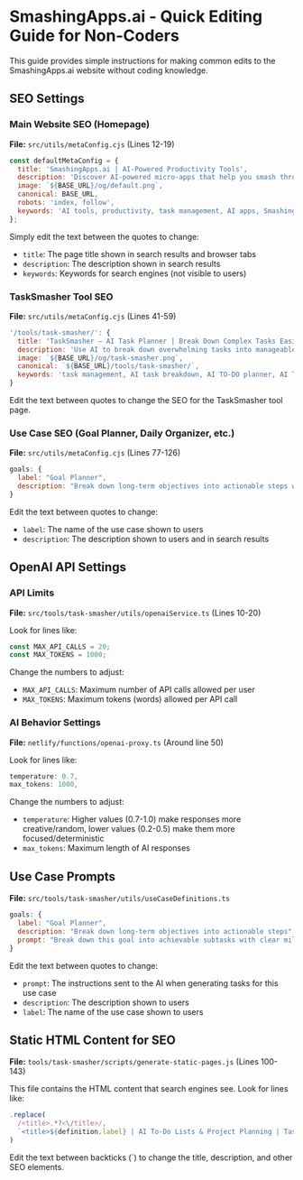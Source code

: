# SmashingApps.ai - Quick Editing Guide for Non-Coders

This guide provides simple instructions for making common edits to the SmashingApps.ai website without coding knowledge.

## SEO Settings

### Main Website SEO (Homepage)

**File:** `src/utils/metaConfig.cjs` (Lines 12-19)

```javascript
const defaultMetaConfig = {
  title: 'SmashingApps.ai | AI-Powered Productivity Tools',
  description: 'Discover AI-powered micro-apps that help you smash through tasks with smart, focused tools.',
  image: `${BASE_URL}/og/default.png`,
  canonical: BASE_URL,
  robots: 'index, follow',
  keywords: 'AI tools, productivity, task management, AI apps, SmashingApps, AI assistants'
};
```

Simply edit the text between the quotes to change:
- `title`: The page title shown in search results and browser tabs
- `description`: The description shown in search results
- `keywords`: Keywords for search engines (not visible to users)

### TaskSmasher Tool SEO

**File:** `src/utils/metaConfig.cjs` (Lines 41-59)

```javascript
'/tools/task-smasher/': {
  title: 'TaskSmasher – AI Task Planner | Break Down Complex Tasks Easily',
  description: 'Use AI to break down overwhelming tasks into manageable subtasks.',
  image: `${BASE_URL}/og/task-smasher.png`,
  canonical: `${BASE_URL}/tools/task-smasher/`,
  keywords: 'task management, AI task breakdown, AI TO-DO planner, AI Task planner'
}
```

Edit the text between quotes to change the SEO for the TaskSmasher tool page.

### Use Case SEO (Goal Planner, Daily Organizer, etc.)

**File:** `src/utils/metaConfig.cjs` (Lines 77-126)

```javascript
goals: {
  label: "Goal Planner",
  description: "Break down long-term objectives into actionable steps with our AI Goal Planner."
}
```

Edit the text between quotes to change:
- `label`: The name of the use case shown to users
- `description`: The description shown to users and in search results

## OpenAI API Settings

### API Limits

**File:** `src/tools/task-smasher/utils/openaiService.ts` (Lines 10-20)

Look for lines like:
```javascript
const MAX_API_CALLS = 20;
const MAX_TOKENS = 1000;
```

Change the numbers to adjust:
- `MAX_API_CALLS`: Maximum number of API calls allowed per user
- `MAX_TOKENS`: Maximum tokens (words) allowed per API call

### AI Behavior Settings

**File:** `netlify/functions/openai-proxy.ts` (Around line 50)

Look for lines like:
```javascript
temperature: 0.7,
max_tokens: 1000,
```

Change the numbers to adjust:
- `temperature`: Higher values (0.7-1.0) make responses more creative/random, lower values (0.2-0.5) make them more focused/deterministic
- `max_tokens`: Maximum length of AI responses

## Use Case Prompts

**File:** `src/tools/task-smasher/utils/useCaseDefinitions.ts`

```javascript
goals: {
  label: "Goal Planner",
  description: "Break down long-term objectives into actionable steps",
  prompt: "Break down this goal into achievable subtasks with clear milestones...",
}
```

Edit the text between quotes to change:
- `prompt`: The instructions sent to the AI when generating tasks for this use case
- `description`: The description shown to users
- `label`: The name of the use case shown to users

## Static HTML Content for SEO

**File:** `tools/task-smasher/scripts/generate-static-pages.js` (Lines 100-143)

This file contains the HTML content that search engines see. Look for lines like:
```javascript
.replace(
  /<title>.*?<\/title>/,
  `<title>${definition.label} | AI To-Do Lists & Project Planning | TaskSmasher</title>`
)
```

Edit the text between backticks (`) to change the title, description, and other SEO elements.